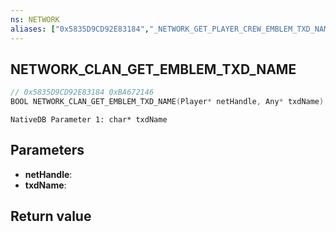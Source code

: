 ```yaml
---
ns: NETWORK
aliases: ["0x5835D9CD92E83184","_NETWORK_GET_PLAYER_CREW_EMBLEM_TXD_NAME"]
---
```

## NETWORK_CLAN_GET_EMBLEM_TXD_NAME

```c
// 0x5835D9CD92E83184 0xBA672146
BOOL NETWORK_CLAN_GET_EMBLEM_TXD_NAME(Player* netHandle, Any* txdName);
```

```
NativeDB Parameter 1: char* txdName
```

## Parameters
* **netHandle**: 
* **txdName**: 

## Return value

